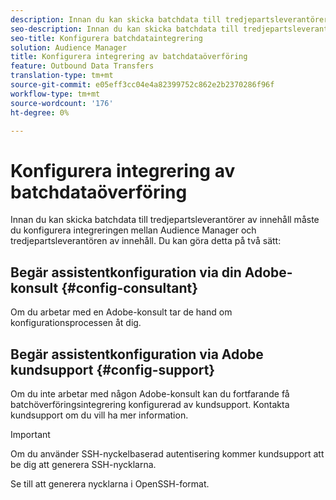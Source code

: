 ```yaml
---
description: Innan du kan skicka batchdata till tredjepartsleverantörer av innehåll måste du konfigurera integreringen mellan Audience Manager och tredjepartsleverantören av innehåll.
seo-description: Innan du kan skicka batchdata till tredjepartsleverantörer av innehåll måste du konfigurera integreringen mellan Audience Manager och tredjepartsleverantören av innehåll.
seo-title: Konfigurera batchdataintegrering
solution: Audience Manager
title: Konfigurera integrering av batchdataöverföring
feature: Outbound Data Transfers
translation-type: tm+mt
source-git-commit: e05eff3cc04e4a82399752c862e2b2370286f96f
workflow-type: tm+mt
source-wordcount: '176'
ht-degree: 0%

---
```



# Konfigurera integrering av batchdataöverföring

Innan du kan skicka batchdata till tredjepartsleverantörer av innehåll måste du konfigurera integreringen mellan Audience Manager och tredjepartsleverantören av innehåll. Du kan göra detta på två sätt:

## Begär assistentkonfiguration via din Adobe-konsult {#config-consultant}

Om du arbetar med en Adobe-konsult tar de hand om konfigurationsprocessen åt dig.

## Begär assistentkonfiguration via Adobe kundsupport {#config-support}

Om du inte arbetar med någon Adobe-konsult kan du fortfarande få batchöverföringsintegrering konfigurerad av kundsupport. Kontakta kundsupport om du vill ha mer information.

>[!IMPORTANT]
>
>Om du använder SSH-nyckelbaserad autentisering kommer kundsupport att be dig att generera SSH-nycklarna.
>
> Se till att generera nycklarna i OpenSSH-format.